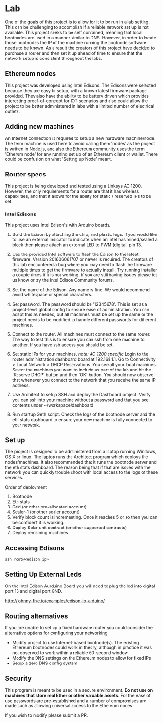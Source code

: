 # Lab

One of the goals of this project is to allow for it to be run in a lab setting. This can be challenging to accomplish if a reliable network set up is not available. This project seeks to be self contained, meaning that local bootnodes are used in a manner similar to DNS. However, in order to locate those bootnodes the IP of the machine running the bootnode software needs to be known. As a result the creators of this project have decided to purchase a router and then set it up ahead of time to ensure that the network setup is consistent throughout the labs.

## Ethereum nodes

This project was developed using Intel Edisons. The Edisons were selected because they are easy to setup, with a known latest firmware package provided. They also have the ability to be battery driven which provides interesting proof-of-concept for IOT scenarios and also could allow the project to be better administered in labs with a limited number of electrical outlets.

## Adding new machines

An Internet connection is required to setup a new hardware machine/node. The term machine is used here to avoid calling them 'nodes' as the project is written in Node.js, and also the Ethereum community uses the term 'Etherum node' for any running set up of an Ethereum client or wallet. There could be confusion on what 'Setting up Node' meant.

## Router specs
This project is being developed and tested using a Linksys AC 1200. However, the only requirements for a router are that it has wireless capabilities, and that it allows for the ability for static / reserved IPs to be set.

### Intel Edisons

This project uses Intel Edison's with Arduino boards.

1. Build the Edison by attaching the chip, and plastic legs. If you would like to use an external indicator to indicate when an Intel has mined/sealed a block then please attach an external LED to PWM (digital) pin 13.

2. Use the provided Intel software to flash the Edison to the latest firmware. Version 201606061707 or newer is required. The creators of this lab encountered a bug where you may need to flash the firmware multiple times to get the firmware to actually install. Try running installer a couple times if it is not working. If you are still having issues please let us know or try the Intel Edison Community forums.

3. Set the name of the Edison. Any name is fine. We would recommend avoid whitespace or special characters.

4. Set password. The password should be '12345678'. This is set as a project-level global config to ensure ease of administration. You can adapt this as needed, but all machines must be set up the same or the project needs to be modified to handle different passwords for different machines.

5. Connect to the router. All machines must connect to the same router. The way to test this is to ensure you can ssh from one machine to another. If you have ssh access you should be set.

6. Set static IPs for your machines. *note: AC 1200 specific* Login to the router administration dashboard board at 192.168.1.1. Go to Connectivity > Local Network > DHCP Reservations. You see all your local machines. Select the machines you want to include as part of the lab and hit the 'Reserve DHCP' button and then 'OK' button. You should now observe that whenever you connect to the network that you receive the same IP address.

7. Use Architect to setup SSH and deploy the Dashboard project. Verify you can ssh into your machine without a password and that you see contents under ~/workspace/dashboard

8. Run startup Geth script. Check the logs of the bootnode server and the eth stats dashboard to ensure your new machine is fully connected to your network.

## Set up

The project is designed to be administered from a laptop running Windows, OS X or linux. The laptop runs the Architect program which deploys the nodes/machines. It also recommended that it runs the bootnode server and the eth stats dashboard. The reason being that if that are issues with the network you can quickly trouble shoot with local access to the logs of these services.

Order of deployment

1. Bootnode
2. Eth stats
3. Grid (or other pre-allocated account)
4. Sealer-1 (or other sealer account)
5. Verify block count is incrementing. Once it reaches 5 or so then you can be confident it is working.
6. Deploy Solar unit contract (or other supported contracts)
7. Deploy remaining machines

## Accessing Edisons

````
ssh root@<edison ip>
````

## Setting Up External Leds

On the Intel Edison Aurduino Board you will need to plug the led into digital port 13 and digital port GND.

http://johnny-five.io/examples/edison-io-arduino/

## Routing alternatives

If you are unable to set up a fixed hardware router you could consider the alternative options for configuring your networking

* Modify project to use Internet-based bootnode(s). The existing Ethereum bootnodes could work in theory, although in practice it was not observed to work within a reliable 60-second window.
* Modify the DNS settings on the Ethereum nodes to allow for fixed IPs
* Setup a zero DNS config system

## Security

This program is meant to be used in a secure environment. **Do not use on machines that store real Ether or other valuable assets**. For the ease of use passwords are pre-established and a number of compromises are made such as allowing universal access to the Ethereum nodes.

If you wish to modify please submit a PR.
